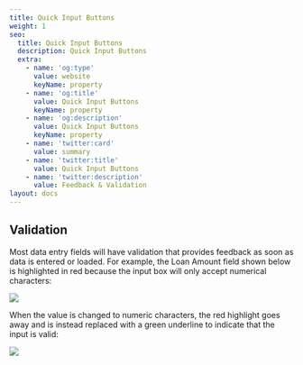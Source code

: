 ```yaml
---
title: Quick Input Buttons
weight: 1
seo:
  title: Quick Input Buttons
  description: Quick Input Buttons
  extra:
    - name: 'og:type'
      value: website
      keyName: property
    - name: 'og:title'
      value: Quick Input Buttons
      keyName: property
    - name: 'og:description'
      value: Quick Input Buttons
      keyName: property
    - name: 'twitter:card'
      value: summary
    - name: 'twitter:title'
      value: Quick Input Buttons
    - name: 'twitter:description'
      value: Feedback & Validation
layout: docs
---
```

## Validation

Most data entry fields will have validation that provides feedback as soon as data is entered or loaded. For example, the Loan Amount field shown below is highlighted in red because the input box will only accept numerical characters:

![](/images/Loan%20Amount%20Error.png)



When the value is changed to numeric characters, the red highlight goes away and is instead replaced with a green underline to indicate that the input is valid:

![](/images/Loan%20Amount%20Valid.png)
